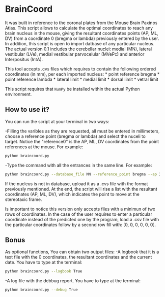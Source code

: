 # BrainCoord

It was built in reference to the coronal plates from the Mouse Brain Paxinos Atlas. This script allows to calculate the optimal coordinates to reach any brain nucleus in the mouse, giving the resultant coordinates points (AP, ML, DV) from a coordinate 0 (bregma or lambda) previously entered by the user. In addition, this script is open to import datbase of any particular nucleus. The actual version 0.1 includes the cerebellar nuclei: medial (MN), lateral vestibular (LVe), medial vestibular parvocelular (MVePc) and anterior Interpositus (IntA).

This tool accepts .cvs files which requires to contain the following ordered coordinates (in mm), per each imported nucleus: 
    * point reference bregma
    * point reference lambda
    * lateral limit 
    * medial limit
    * dorsal limit
    * vetral limit
    
This script requires that `NumPy` be installed within the actual Python environment.

## How to use it?

You can run the script at your terminal in two ways:

-Filling the varibles as they are requested, all must be entered in millimeters, choose a reference point (bregma or lambda) and select the nuceli to target. Notice the "reference0" is the AP, ML, DV coordinates from the point references at the mouse. For example: 

```bash
python braincoord.py
```

-Type the command with all the entrances in the same line. For example:

```bash
python braincoord.py --database_file MN --reference_point bregma --ap 33 --ml 15 --dv 63.7
```

If the nucleus is not in database, upload it as a .cvs file with the format previously mentioned. At the end, the script will rise a list with the resultant coordinates (AP, ML, DV), which indicates the point to move at the stereotaxic frame. 

Is important to notice this version only accepts files with a minimun of two rows of coordinates. In the case of the user  requires to enter a particular coordinate instead of the predicted one by the program, load a .csv file with the particular coordinates follow by a second row fill with: [0, 0, 0, 0, 0, 0]. 

## Bonus

As optional functions, You can obtain two output files:
-A logbook that it is a text file with the 0 coordinates, the resultant coordinates and the current date. You have to type at the terminal:

```bash
python braincoord.py --logbook True
```

-A log file with the debbug report. You have to type at the terminal:

```bash
python braincoord.py --debug True
```